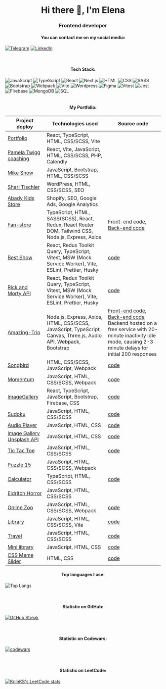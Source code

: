 <h1 align="center">Hi there 👋, I'm Elena</h1>

<h3 align="center">Frontend developer</h3>

<h4 align="center">You can contact me on my social media:</h4>

[![Telegram](https://img.shields.io/badge/-Telegram-333?style=for-the-badge&logo=telegram&logoColor=27A0D9)](https://t.me/ElenaMyOne)
[![LinkedIn](https://img.shields.io/badge/-LinkedIn-333?style=for-the-badge&logo=linkedin&logoColor=0A66C2)](https://www.linkedin.com/in/elena-iakovenko-54319115a/)

</br>
<h4 align="center">Tech Stack:</h4>

![JavaScript](https://img.shields.io/badge/-JavaScript-333?style=for-the-badge&logo=javascript)
![TypeScript](https://img.shields.io/badge/-TypeScript-333?style=for-the-badge&logo=TypeScript)
![React](https://img.shields.io/badge/-React-333?style=for-the-badge&logo=React)
![Next.js](https://img.shields.io/badge/-Next.js-333?style=for-the-badge&logo=Next.js)
![HTML](https://img.shields.io/badge/-HTML-333?style=for-the-badge&logo=html5)
![CSS](https://img.shields.io/badge/-CSS-333?style=for-the-badge&logo=css3&logoColor=blue)
![SASS](https://img.shields.io/badge/-SASS-333?style=for-the-badge&logo=SASS)
![Bootstrap](https://img.shields.io/badge/-Bootstrap-333?style=for-the-badge&logo=Bootstrap)
![Webpack](https://img.shields.io/badge/-Webpack-333?style=for-the-badge&logo=Webpack)
![Vite](https://img.shields.io/badge/-Vite-333?style=for-the-badge&logo=vite)
![Wordpress](https://img.shields.io/badge/-Wordpress-333?style=for-the-badge&logo=Wordpress&logoColor=blue)
![Figma](https://img.shields.io/badge/-Figma-333?style=for-the-badge&logo=Figma)
![Vitest](https://img.shields.io/badge/-Vitest-333?style=for-the-badge&logo=Vitest)
![Jest](https://img.shields.io/badge/-Jest-333?style=for-the-badge&logo=Jest)
![Firebase](https://img.shields.io/badge/-Firebase-333?style=for-the-badge&logo=Firebase)
![MongoDB](https://img.shields.io/badge/-MongoDB-333?style=for-the-badge&logo=MongoDB)
![SQL](https://img.shields.io/badge/SQL-333?style=for-the-badge&logo=sql)
<br>
</br>
<h4 align="center">My Portfolio:</h4>

| Project deploy     | Technologies used                          | Source code        |
|--------------------|--------------------------------------------|--------------------|
| [Portfolio](https://myoneweb.us/)    | React, TypeScript, HTML, CSS/SCSS, Vite |   |
| [Pamela Twigg coaching](http://pamelatwiggcoaching.com/) | React, Vite, JavaScript, HTML, CSS/SCSS, PHP, Calendly |    |
| [Mike Snow](https://www.mikesnow.us/)    | JavaScript, Bootstrap, HTML, CSS/SCSS  |   |
| [Shari Tischler](https://shari-tischler-writer.com/)    | WordPress, HTML, CSS/SCSS, SEO   |   |
| [Abady Kids Store](https://abady.shop/)    | Shopify, SEO, Google Ads, Google Analytics          |  |
|[Fan-store](https://elena-myone.github.io/fan-store) | TypeScript, HTML, SASS(SCSS),  React, Redux, React Router DOM, Tailwind CSS, Node.js, Express, Axios | [Front-end code](https://github.com/Elena-MyOne/fan-store), [Back-end code](https://github.com/Elena-MyOne/fan-store-backend)|
| [Best Show](https://elena-myone.github.io/best-show/#/shows?page=0) | React, Redux Toolkit Query, TypeScript, Vitest, MSW (Mock Service Worker), Vite, ESLint, Prettier, Husky   | [code](https://github.com/Elena-MyOne/best-show)
| [Rick and Morty API](https://github.com/Elena-MyOne/rick-and-morty-api) | React, Redux Toolkit Query, TypeScript, Vitest, MSW (Mock Service Worker), Vite, ESLint, Prettier, Husky   | [code](https://github.com/Elena-MyOne/rick-and-morty-api)
| [Amazing-Trip](https://elena-myone.github.io/rsclone/dist/)   | Node.js, Express, Axios, HTML, CSS/SCSS, JavaScript, TypeScript, Canvas, Three.js, Audio API, Webpack, Bootstrap          | [Front-end code](https://github.com/Elena-MyOne/rsclone), [Back-end code](https://github.com/Elena-MyOne/backend-rs-clone) <br>Backend hosted on a free service with 20-minute inactivity idle mode, causing 2-3 minute delays for initial 200 responses |
| [Songbird](https://elena-myone.github.io/songbird/songbird/dist/) | HTML, CSS/SCSS, JavaScript, Webpack            | [code](https://github.com/Elena-MyOne/songbird)  |
| [Momentum](https://elena-myone.github.io/momentum/my-app/dist/)    | JavaScript, HTML, CSS/SCSS, Webpack            | [code](https://github.com/Elena-MyOne/momentum)
| [ImageGallery](https://imagegallery-a0f41.web.app/)   | React, TypeScript, JavaScript, Bootstrap, Firebase, CSS          | [code](https://github.com/Elena-MyOne/image-gallery) |
| [Sudoku](https://elena-myone.github.io/sudoku/random-game/) | JavaScript, HTML, CSS/SCSS | [code](https://github.com/Elena-MyOne/sudoku/tree/random-game) |
| [Audio Player](https://elena-myone.github.io/audio-player/audio-player/) | JavaScript, HTML, CSS | [code](https://github.com/Elena-MyOne/audio-player/tree/main/audio-player) |
| [Image Gallery Unsplash API](https://elena-myone.github.io/image-gallery-js/) | JavaScript, HTML, CSS | [code](https://github.com/Elena-MyOne/image-gallery-js) |
| [Tic Tac Toe](https://elena-myone.github.io/tic_tac_toe/) | JavaScript, HTML, CSS/SCSS | [code](https://github.com/Elena-MyOne/tic_tac_toe) |
| [Puzzle 15](https://rolling-scopes-school.github.io/elena-myone-JSFE2022Q3/puzzle-15/dist/) | JavaScript, HTML, CSS/SCSS, Webpack |   |
| [Calculator](https://elena-myone.github.io/calculator/dist/) | TypeScript, HTML, CSS/SCSS  | [code](https://github.com/Elena-MyOne/calculator)  |
| [Eldritch Horror](https://elena-myone.github.io/codejam-eldritch/my-app/dist/) | JavaScript, HTML, CSS/SCSS |   |
| [Online Zoo](https://elena-myone.github.io/online-zoo/dist/) | JavaScript, HTML, CSS/SCSS, Webpack | [code](https://github.com/Elena-MyOne/online-zoo)  |
| [Library](https://elena-myone.github.io/library-ts/library/dist/) | JavaScript, HTML, CSS/SCSS, Vite | [code](https://github.com/Elena-MyOne/library-ts)  |
| [Travel](https://rolling-scopes-school.github.io/elena-myone-JSFEPRESCHOOL2022Q2/travel/) | JavaScript, HTML, CSS/SCSS | [code](https://github.com/Elena-MyOne/online-zoo)  |
| [Mini library](https://elena-myone.github.io/library/) | JavaScript, HTML, CSS | [code](https://github.com/Elena-MyOne/library)  |
| [CSS Meme Slider](https://elena-myone.github.io/cssMemeSlider/) | HTML, CSS | [code](https://github.com/Elena-MyOne/cssMemeSlider/tree/cssMemeSlider)  |



<h4 align="center">Top languages I use:</h4>

![Top Langs](https://github-readme-stats.vercel.app/api/top-langs/?username=Elena-MyOne&theme=dark&layout=compact)

</br>
<h4 align="center">Statistic on GitHub:</h4>

[![GitHub Streak](https://github-readme-streak-stats.herokuapp.com/?user=Elena-MyOne&theme=dark)](https://git.io/streak-stats)

</br>
<h4 align="center">Statistic on Codewars:</h4>

[![codewars](https://www.codewars.com/users/rsschool_ca97357416502d42/badges/large)](https://www.codewars.com/users/username)

</br>
<h4 align="center">Statistic on LeetCode:</h4>

[![KnlnKS's LeetCode stats](https://leetcode-stats-six.vercel.app/api?username=elena-myone&theme=dark)](https://github.com/KnlnKS/leetcode-stats)
